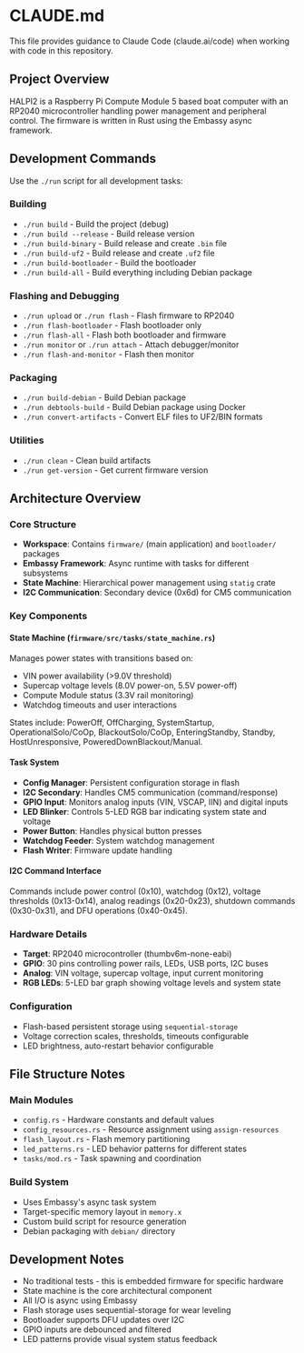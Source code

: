 # CLAUDE.md

This file provides guidance to Claude Code (claude.ai/code) when working with code in this repository.

## Project Overview

HALPI2 is a Raspberry Pi Compute Module 5 based boat computer with an RP2040 microcontroller handling power management and peripheral control. The firmware is written in Rust using the Embassy async framework.

## Development Commands

Use the `./run` script for all development tasks:

### Building
- `./run build` - Build the project (debug)
- `./run build --release` - Build release version
- `./run build-binary` - Build release and create `.bin` file
- `./run build-uf2` - Build release and create `.uf2` file
- `./run build-bootloader` - Build the bootloader
- `./run build-all` - Build everything including Debian package

### Flashing and Debugging
- `./run upload` or `./run flash` - Flash firmware to RP2040
- `./run flash-bootloader` - Flash bootloader only
- `./run flash-all` - Flash both bootloader and firmware
- `./run monitor` or `./run attach` - Attach debugger/monitor
- `./run flash-and-monitor` - Flash then monitor

### Packaging
- `./run build-debian` - Build Debian package
- `./run debtools-build` - Build Debian package using Docker
- `./run convert-artifacts` - Convert ELF files to UF2/BIN formats

### Utilities
- `./run clean` - Clean build artifacts
- `./run get-version` - Get current firmware version

## Architecture Overview

### Core Structure
- **Workspace**: Contains `firmware/` (main application) and `bootloader/` packages
- **Embassy Framework**: Async runtime with tasks for different subsystems
- **State Machine**: Hierarchical power management using `statig` crate
- **I2C Communication**: Secondary device (0x6d) for CM5 communication

### Key Components

#### State Machine (`firmware/src/tasks/state_machine.rs`)
Manages power states with transitions based on:
- VIN power availability (>9.0V threshold)
- Supercap voltage levels (8.0V power-on, 5.5V power-off)
- Compute Module status (3.3V rail monitoring)
- Watchdog timeouts and user interactions

States include: PowerOff, OffCharging, SystemStartup, OperationalSolo/CoOp, BlackoutSolo/CoOp, EnteringStandby, Standby, HostUnresponsive, PoweredDownBlackout/Manual.

#### Task System
- **Config Manager**: Persistent configuration storage in flash
- **I2C Secondary**: Handles CM5 communication (command/response)
- **GPIO Input**: Monitors analog inputs (VIN, VSCAP, IIN) and digital inputs
- **LED Blinker**: Controls 5-LED RGB bar indicating system state and voltage
- **Power Button**: Handles physical button presses
- **Watchdog Feeder**: System watchdog management
- **Flash Writer**: Firmware update handling

#### I2C Command Interface
Commands include power control (0x10), watchdog (0x12), voltage thresholds (0x13-0x14), analog readings (0x20-0x23), shutdown commands (0x30-0x31), and DFU operations (0x40-0x45).

### Hardware Details
- **Target**: RP2040 microcontroller (thumbv6m-none-eabi)
- **GPIO**: 30 pins controlling power rails, LEDs, USB ports, I2C buses
- **Analog**: VIN voltage, supercap voltage, input current monitoring
- **RGB LEDs**: 5-LED bar graph showing voltage levels and system state

### Configuration
- Flash-based persistent storage using `sequential-storage`
- Voltage correction scales, thresholds, timeouts configurable
- LED brightness, auto-restart behavior configurable

## File Structure Notes

### Main Modules
- `config.rs` - Hardware constants and default values
- `config_resources.rs` - Resource assignment using `assign-resources`
- `flash_layout.rs` - Flash memory partitioning
- `led_patterns.rs` - LED behavior patterns for different states
- `tasks/mod.rs` - Task spawning and coordination

### Build System
- Uses Embassy's async task system
- Target-specific memory layout in `memory.x`
- Custom build script for resource generation
- Debian packaging with `debian/` directory

## Development Notes

- No traditional tests - this is embedded firmware for specific hardware
- State machine is the core architectural component
- All I/O is async using Embassy
- Flash storage uses sequential-storage for wear leveling
- Bootloader supports DFU updates over I2C
- GPIO inputs are debounced and filtered
- LED patterns provide visual system status feedback